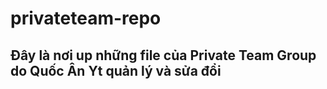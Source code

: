 # privateteam-repo

## Đây là nơi up những file của Private Team Group do Quốc Ân Yt quản lý và sửa đổi
